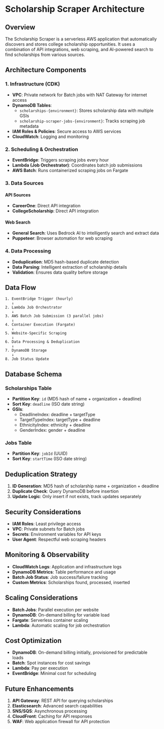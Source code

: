 # Scholarship Scraper Architecture

## Overview

The Scholarship Scraper is a serverless AWS application that automatically discovers and stores college scholarship opportunities. It uses a combination of API integrations, web scraping, and AI-powered search to find scholarships from various sources.

## Architecture Components

### 1. Infrastructure (CDK)

- **VPC**: Private network for Batch jobs with NAT Gateway for internet access
- **DynamoDB Tables**: 
  - `scholarships-{environment}`: Stores scholarship data with multiple GSIs
  - `scholarship-scraper-jobs-{environment}`: Tracks scraping job metadata
- **IAM Roles & Policies**: Secure access to AWS services
- **CloudWatch**: Logging and monitoring

### 2. Scheduling & Orchestration

- **EventBridge**: Triggers scraping jobs every hour
- **Lambda (Job Orchestrator)**: Coordinates batch job submissions
- **AWS Batch**: Runs containerized scraping jobs on Fargate

### 3. Data Sources

#### API Sources
- **CareerOne**: Direct API integration
- **CollegeScholarship**: Direct API integration

#### Web Search
- **General Search**: Uses Bedrock AI to intelligently search and extract data
- **Puppeteer**: Browser automation for web scraping

### 4. Data Processing

- **Deduplication**: MD5 hash-based duplicate detection
- **Data Parsing**: Intelligent extraction of scholarship details
- **Validation**: Ensures data quality before storage

## Data Flow

```
1. EventBridge Trigger (hourly)
   ↓
2. Lambda Job Orchestrator
   ↓
3. AWS Batch Job Submission (3 parallel jobs)
   ↓
4. Container Execution (Fargate)
   ↓
5. Website-Specific Scraping
   ↓
6. Data Processing & Deduplication
   ↓
7. DynamoDB Storage
   ↓
8. Job Status Update
```

## Database Schema

### Scholarships Table
- **Partition Key**: `id` (MD5 hash of name + organization + deadline)
- **Sort Key**: `deadline` (ISO date string)
- **GSIs**: 
  - DeadlineIndex: deadline + targetType
  - TargetTypeIndex: targetType + deadline
  - EthnicityIndex: ethnicity + deadline
  - GenderIndex: gender + deadline

### Jobs Table
- **Partition Key**: `jobId` (UUID)
- **Sort Key**: `startTime` (ISO date string)

## Deduplication Strategy

1. **ID Generation**: MD5 hash of scholarship name + organization + deadline
2. **Duplicate Check**: Query DynamoDB before insertion
3. **Update Logic**: Only insert if not exists, track updates separately

## Security Considerations

- **IAM Roles**: Least privilege access
- **VPC**: Private subnets for Batch jobs
- **Secrets**: Environment variables for API keys
- **User Agent**: Respectful web scraping headers

## Monitoring & Observability

- **CloudWatch Logs**: Application and infrastructure logs
- **DynamoDB Metrics**: Table performance and usage
- **Batch Job Status**: Job success/failure tracking
- **Custom Metrics**: Scholarships found, processed, inserted

## Scaling Considerations

- **Batch Jobs**: Parallel execution per website
- **DynamoDB**: On-demand billing for variable load
- **Fargate**: Serverless container scaling
- **Lambda**: Automatic scaling for job orchestration

## Cost Optimization

- **DynamoDB**: On-demand billing initially, provisioned for predictable loads
- **Batch**: Spot instances for cost savings
- **Lambda**: Pay per execution
- **EventBridge**: Minimal cost for scheduling

## Future Enhancements

1. **API Gateway**: REST API for querying scholarships
2. **Elasticsearch**: Advanced search capabilities
3. **SNS/SQS**: Asynchronous processing
4. **CloudFront**: Caching for API responses
5. **WAF**: Web application firewall for API protection 